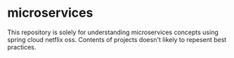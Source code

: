 # microservices
This repository is solely for understanding microservices concepts using spring cloud netflix oss. Contents of projects doesn't likely to repesent best practices.